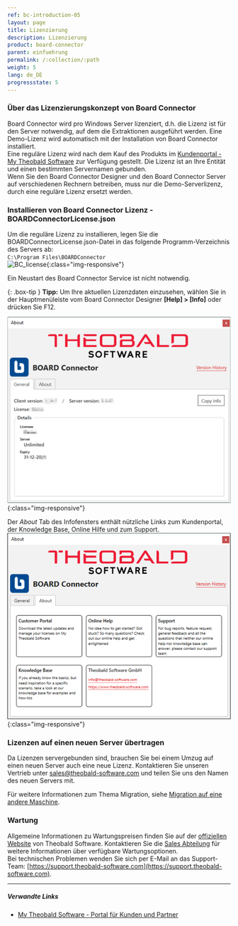 ```yaml
---
ref: bc-introduction-05
layout: page
title: Lizenzierung
description: Lizenzierung
product: board-connector
parent: einfuehrung
permalink: /:collection/:path
weight: 5
lang: de_DE
progressstate: 5
---
```


### Über das Lizenzierungskonzept von Board Connector

Board Connector wird pro Windows Server lizenziert, d.h. die Lizenz ist für den Server notwendig, auf dem die Extraktionen ausgeführt werden. Eine Demo-Lizenz wird automatisch mit der Installation von Board Connector installiert. <br>
Eine reguläre Lizenz wird nach dem Kauf des Produkts im [Kundenportal - My Theobald Software](https://my.theobald-software.com/) zur Verfügung gestellt. Die Lizenz ist an Ihre Entität und einen bestimmten Servernamen gebunden.<br>
Wenn Sie den Board Connector Designer und den  Board Connector Server auf verschiedenen Rechnern betreiben, muss nur die Demo-Serverlizenz, durch eine reguläre Lizenz ersetzt werden.
 

### Installieren von Board Connector Lizenz - BOARDConnectorLicense.json
Um die reguläre Lizenz zu installieren, legen Sie die BOARDConnectorLicense.json-Datei in das folgende Programm-Verzeichnis des Servers ab:<br>
`C:\Program Files\BOARDConnector`
 <br>
 ![BC_license](/img/content/BOARDConnector_License_Folder.png ){:class="img-responsive"}
 
Ein Neustart des Board Connector Service ist nicht notwendig.

{: .box-tip }
**Tipp:** Um Ihre aktuellen Lizenzdaten einzusehen, wählen Sie in der Hauptmenüleiste vom Board Connector Designer  **[Help] > [Info]** oder drücken Sie F12.

![Demo_License](/img/content/BOARDConnector_Demo_License.png){:class="img-responsive"}

Der *About* Tab des Infofensters enthält nützliche Links zum Kundenportal, der Knowledge Base, Online Hilfe und zum Support. <br>
![Abot](/img/content/about-bc.png){:class="img-responsive"}

### Lizenzen auf einen neuen Server übertragen
Da Lizenzen servergebunden sind, brauchen Sie bei einem Umzug auf einen neuen Server auch eine neue Lizenz.
Kontaktieren Sie unseren Vertrieb unter [sales@theobald-software.com](mailto:sales@theobald-software.com) und teilen Sie uns den Namen des neuen Servers mit. 

Für weitere Informationen zum Thema Migration, siehe [Migration auf eine andere Maschine](../fortgeschrittene-techniken/backup-und-migration#migration-auf-eine-andere-maschine).


### Wartung
Allgemeine Informationen zu Wartungspreisen finden Sie auf der [offiziellen Website](https://theobald-software.com/board-connector/board-connector-preise-und-bestellungen/) von Theobald Software. Kontaktieren Sie die [Sales Abteilung](mailto:sales@theobald-software.com) für weitere Informationen über verfügbare Wartungsoptionen.<br>
Bei technischen Problemen wenden Sie sich  per E-Mail an das Support-Team: [https://support.theobald-software.com](https://support.theobald-software.com).


****
##### Verwandte Links
- [My Theobald Software - Portal für Kunden und Partner](https://my.theobald-software.com/)

